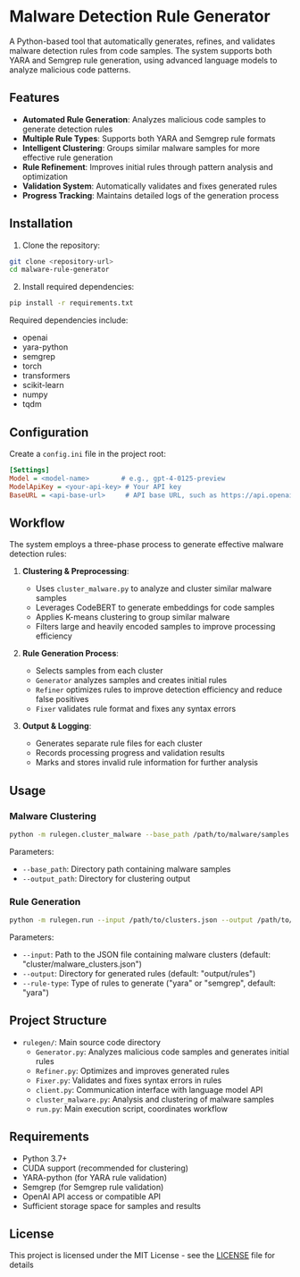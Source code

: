 # Malware Detection Rule Generator

A Python-based tool that automatically generates, refines, and validates malware detection rules from code samples. The system supports both YARA and Semgrep rule generation, using advanced language models to analyze malicious code patterns.

## Features

- **Automated Rule Generation**: Analyzes malicious code samples to generate detection rules
- **Multiple Rule Types**: Supports both YARA and Semgrep rule formats
- **Intelligent Clustering**: Groups similar malware samples for more effective rule generation
- **Rule Refinement**: Improves initial rules through pattern analysis and optimization
- **Validation System**: Automatically validates and fixes generated rules
- **Progress Tracking**: Maintains detailed logs of the generation process

## Installation

1. Clone the repository:
```bash
git clone <repository-url>
cd malware-rule-generator
```

2. Install required dependencies:
```bash
pip install -r requirements.txt
```

Required dependencies include:
- openai
- yara-python
- semgrep
- torch
- transformers
- scikit-learn
- numpy
- tqdm

## Configuration

Create a `config.ini` file in the project root:
```ini
[Settings]
Model = <model-name>        # e.g., gpt-4-0125-preview
ModelApiKey = <your-api-key> # Your API key
BaseURL = <api-base-url>     # API base URL, such as https://api.openai.com/v1
```

## Workflow

The system employs a three-phase process to generate effective malware detection rules:

1. **Clustering & Preprocessing**:
   - Uses `cluster_malware.py` to analyze and cluster similar malware samples
   - Leverages CodeBERT to generate embeddings for code samples
   - Applies K-means clustering to group similar malware
   - Filters large and heavily encoded samples to improve processing efficiency

2. **Rule Generation Process**:
   - Selects samples from each cluster
   - `Generator` analyzes samples and creates initial rules
   - `Refiner` optimizes rules to improve detection efficiency and reduce false positives
   - `Fixer` validates rule format and fixes any syntax errors

3. **Output & Logging**:
   - Generates separate rule files for each cluster
   - Records processing progress and validation results
   - Marks and stores invalid rule information for further analysis

## Usage

### Malware Clustering

```bash
python -m rulegen.cluster_malware --base_path /path/to/malware/samples --output_path /path/to/clusters
```

Parameters:
- `--base_path`: Directory path containing malware samples
- `--output_path`: Directory for clustering output

### Rule Generation

```bash
python -m rulegen.run --input /path/to/clusters.json --output /path/to/output --rule-type yara
```

Parameters:
- `--input`: Path to the JSON file containing malware clusters (default: "cluster/malware_clusters.json")
- `--output`: Directory for generated rules (default: "output/rules")
- `--rule-type`: Type of rules to generate ("yara" or "semgrep", default: "yara")

## Project Structure

- `rulegen/`: Main source code directory
  - `Generator.py`: Analyzes malicious code samples and generates initial rules
  - `Refiner.py`: Optimizes and improves generated rules
  - `Fixer.py`: Validates and fixes syntax errors in rules
  - `client.py`: Communication interface with language model API
  - `cluster_malware.py`: Analysis and clustering of malware samples
  - `run.py`: Main execution script, coordinates workflow

## Requirements

- Python 3.7+
- CUDA support (recommended for clustering)
- YARA-python (for YARA rule validation)
- Semgrep (for Semgrep rule validation)
- OpenAI API access or compatible API
- Sufficient storage space for samples and results

## License

This project is licensed under the MIT License - see the [LICENSE](LICENSE) file for details 
